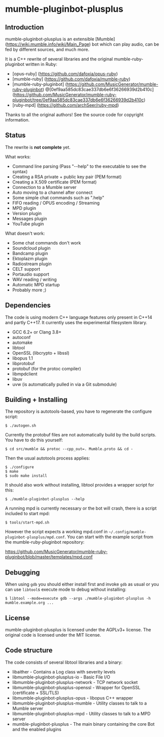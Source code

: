 # mumble-pluginbot-plusplus

## Introduction

mumble-pluginbot-plusplus is an extensible [Mumble] (https://wiki.mumble.info/wiki/Main_Page) bot which can play audio, can be fed by different sources, and much more.

It is a C++ rewrite of several libraries and the original mumble-ruby-pluginbot written in Ruby:

- [opus-ruby] (https://github.com/dafoxia/opus-ruby)
- [mumble-ruby] (https://github.com/dafoxia/mumble-ruby)
- [mumble-ruby-pluginbot] (https://github.com/MusicGenerator/mumble-ruby-pluginbot) @[0ef9aa585dc83cae337db6e6f36266939d2b410c] (https://github.com/MusicGenerator/mumble-ruby-pluginbot/tree/0ef9aa585dc83cae337db6e6f36266939d2b410c)
- [ruby-mpd] (https://github.com/archSeer/ruby-mpd)

Thanks to all the original authors! See the source code for copyright information.

## Status

The rewrite is **not complete** yet.

What works:

- Command line parsing (Pass "--help" to the executable to see the syntax)
- Creating a RSA private + public key pair (PEM format)
- Creating a X.509 certificate (PEM format)
- Connection to a Mumble server
- Auto moving to a channel after connect
- Some simple chat commands such as ".help"
- FIFO reading / OPUS encoding / Streaming
- MPD plugin
- Version plugin
- Messages plugin
- YouTube plugin

What doesn't work:

- Some chat commands don't work
- Soundcloud plugin
- Bandcamp plugin
- Ektoplazm plugin
- Radiostream plugin
- CELT support
- Portaudio support
- WAV reading / writing
- Automatic MPD startup
- Probably more ;)

## Dependencies

The code is using modern C++ language features only present in C++14 and partly C++17. It currently uses the experimental filesystem library.

- GCC 6.2+ or Clang 3.8+
- autoconf
- automake
- libtool
- OpenSSL (libcrypto + libssl)
- libopus 1.1
- libprotobuf
- protobuf (for the protoc compiler)
- libmpdclient
- libuv
- uvw (is automatically pulled in via a Git submodule)

## Building + Installing

The repository is autotools-based, you have to regenerate the configure script:

    $ ./autogen.sh

Currently the protobuf files are not automatically build by the build scripts. You have to do this yourself:

    $ cd src/mumble && protoc --cpp_out=. Mumble.proto && cd -

Then the usual autotools process applies:

    $ ./configure
    $ make
    $ sudo make install

It should also work without installing, libtool provides a wrapper script for this:

    $ ./mumble-pluginbot-plusplus --help
    
A running mpd is currently necessary or the bot will crash, there is a script included to start mpd:

    $ tools/start-mpd.sh

However the script expects a working mpd.conf in `~/.config/mumble-pluginbot-plusplus/mpd.conf`. You can start with the example script from the mumble-ruby-pluginbot repository:

https://github.com/MusicGenerator/mumble-ruby-pluginbot/blob/master/templates/mpd.conf

## Debugging

When using `gdb` you should either install first and invoke `gdb` as usual or you can use `libtool`s execute mode to debug without installing:

    $ libtool --mode=execute gdb --args ./mumble-pluginbot-plusplus -h mumble.example.org ...

## License

mumble-pluginbot-plusplus is licensed under the AGPLv3+ license. The original code is licensed under the MIT license.

## Code structure

The code consists of several libtool libraries and a binary:

- libaither - Contains a Log class with severity levels
- libmumble-pluginbot-plusplus-io - Basic File I/O
- libmumble-pluginbot-plusplus-network - TCP network socket
- libmumble-pluginbot-plusplus-openssl - Wrapper for OpenSSL (certificate + SSL/TLS)
- libmumble-pluginbot-plusplus-opus - libopus C++ wrapper
- libmumble-pluginbot-plusplus-mumble - Utility classes to talk to a Mumble server
- libmumble-pluginbot-plusplus-mpd - Utility classes to talk to a MPD server
- mumble-pluginbot-plusplus - The main binary containing the core Bot and the enabled plugins

